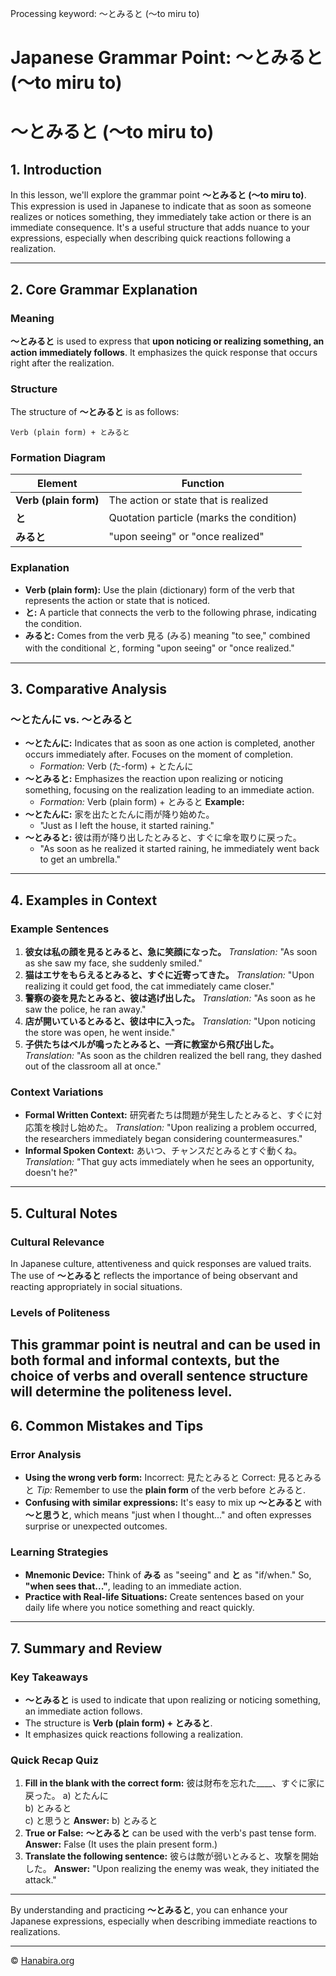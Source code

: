Processing keyword: ～とみると (〜to miru to)
# Japanese Grammar Point: ～とみると (〜to miru to)
# ～とみると (〜to miru to)
## 1. Introduction
In this lesson, we'll explore the grammar point **～とみると (〜to miru to)**. This expression is used in Japanese to indicate that as soon as someone realizes or notices something, they immediately take action or there is an immediate consequence. It's a useful structure that adds nuance to your expressions, especially when describing quick reactions following a realization.

---
## 2. Core Grammar Explanation
### Meaning
**～とみると** is used to express that **upon noticing or realizing something, an action immediately follows**. It emphasizes the quick response that occurs right after the realization.
### Structure
The structure of **～とみると** is as follows:
```plaintext
Verb (plain form) + とみると
```
### Formation Diagram
| Element               | Function                              |
|-----------------------|---------------------------------------|
| **Verb (plain form)** | The action or state that is realized  |
| **と**                | Quotation particle (marks the condition) |
| **みると**            | "upon seeing" or "once realized"       |
### Explanation
- **Verb (plain form):** Use the plain (dictionary) form of the verb that represents the action or state that is noticed.
- **と:** A particle that connects the verb to the following phrase, indicating the condition.
- **みると:** Comes from the verb 見る (みる) meaning "to see," combined with the conditional と, forming "upon seeing" or "once realized."
---
## 3. Comparative Analysis
### ～とたんに vs. ～とみると
- **～とたんに:** Indicates that as soon as one action is completed, another occurs immediately after. Focuses on the moment of completion.
  - *Formation:* Verb (た-form) + とたんに
- **～とみると:** Emphasizes the reaction upon realizing or noticing something, focusing on the realization leading to an immediate action.
  - *Formation:* Verb (plain form) + とみると
**Example:**
- **～とたんに:** 家を出たとたんに雨が降り始めた。
  - "Just as I left the house, it started raining."
- **～とみると:** 彼は雨が降り出したとみると、すぐに傘を取りに戻った。
  - "As soon as he realized it started raining, he immediately went back to get an umbrella."
---
## 4. Examples in Context
### Example Sentences
1. **彼女は私の顔を見るとみると、急に笑顔になった。**
   *Translation:* "As soon as she saw my face, she suddenly smiled."
2. **猫はエサをもらえるとみると、すぐに近寄ってきた。**
   *Translation:* "Upon realizing it could get food, the cat immediately came closer."
3. **警察の姿を見たとみると、彼は逃げ出した。**
   *Translation:* "As soon as he saw the police, he ran away."
4. **店が開いているとみると、彼は中に入った。**
   *Translation:* "Upon noticing the store was open, he went inside."
5. **子供たちはベルが鳴ったとみると、一斉に教室から飛び出した。**
   *Translation:* "As soon as the children realized the bell rang, they dashed out of the classroom all at once."
### Context Variations
- **Formal Written Context:**
  研究者たちは問題が発生したとみると、すぐに対応策を検討し始めた。
  *Translation:* "Upon realizing a problem occurred, the researchers immediately began considering countermeasures."
- **Informal Spoken Context:**
  あいつ、チャンスだとみるとすぐ動くね。
  *Translation:* "That guy acts immediately when he sees an opportunity, doesn't he?"
---
## 5. Cultural Notes
### Cultural Relevance
In Japanese culture, attentiveness and quick responses are valued traits. The use of **～とみると** reflects the importance of being observant and reacting appropriately in social situations.
### Levels of Politeness
This grammar point is neutral and can be used in both formal and informal contexts, but the choice of verbs and overall sentence structure will determine the politeness level.
---
## 6. Common Mistakes and Tips
### Error Analysis
- **Using the wrong verb form:**
  Incorrect: 見たとみると
  Correct: 見るとみると
  *Tip:* Remember to use the **plain form** of the verb before とみると.
- **Confusing with similar expressions:**
  It's easy to mix up **～とみると** with **～と思うと**, which means "just when I thought..." and often expresses surprise or unexpected outcomes.
### Learning Strategies
- **Mnemonic Device:**
  Think of **みる** as "seeing" and **と** as "if/when." So, **"when sees that..."**, leading to an immediate action.
- **Practice with Real-life Situations:**
  Create sentences based on your daily life where you notice something and react quickly.
---
## 7. Summary and Review
### Key Takeaways
- **～とみると** is used to indicate that upon realizing or noticing something, an immediate action follows.
- The structure is **Verb (plain form) + とみると**.
- It emphasizes quick reactions following a realization.
### Quick Recap Quiz
1. **Fill in the blank with the correct form:**
   彼は財布を忘れた____、すぐに家に戻った。
   a) とたんに  
   b) とみると  
   c) と思うと
   **Answer:** b) とみると
2. **True or False:**
   **～とみると** can be used with the verb's past tense form.
   **Answer:** False (It uses the plain present form.)
3. **Translate the following sentence:**
   彼らは敵が弱いとみると、攻撃を開始した。
   **Answer:** "Upon realizing the enemy was weak, they initiated the attack."
---
By understanding and practicing **～とみると**, you can enhance your Japanese expressions, especially when describing immediate reactions to realizations.


---

© [Hanabira.org](https://hanabira.org)
